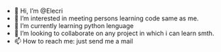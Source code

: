 - 👋 Hi, I’m @Elecri
- 👀 I’m interested in meeting persons learning code same as me.
- 🌱 I’m currently learning python lenguage
- 💞️ I’m looking to collaborate on any project in which i can learn smth.
- 📫 How to reach me: just send me a mail

<!---
Elecri/Elecri is a ✨ special ✨ repository because its `README.md` (this file) appears on your GitHub profile.
You can click the Preview link to take a look at your changes.
--->
